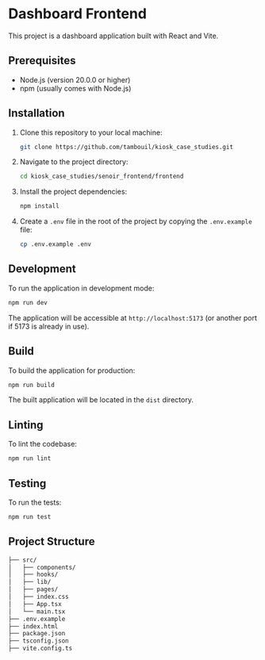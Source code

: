 # Dashboard Frontend

This project is a dashboard application built with React and Vite.

## Prerequisites

- Node.js (version 20.0.0 or higher)
- npm (usually comes with Node.js)

## Installation

1. Clone this repository to your local machine:
   ```bash
   git clone https://github.com/tambouil/kiosk_case_studies.git
   ```
2. Navigate to the project directory:
   ```bash
   cd kiosk_case_studies/senoir_frontend/frontend
   ```
3. Install the project dependencies:
   ```bash
   npm install
   ```
4. Create a `.env` file in the root of the project by copying the `.env.example` file:
   ```bash
   cp .env.example .env
   ```

## Development

To run the application in development mode:

```bash
npm run dev
```

The application will be accessible at `http://localhost:5173` (or another port if 5173 is already in use).

## Build

To build the application for production:

```bash
npm run build
```

The built application will be located in the `dist` directory.

## Linting

To lint the codebase:

```bash
npm run lint
```

## Testing

To run the tests:

```bash
npm run test
```

## Project Structure

```bash
├── src/
│   ├── components/
│   ├── hooks/
│   ├── lib/
│   ├── pages/
│   ├── index.css
│   ├── App.tsx
│   └── main.tsx
├── .env.example
├── index.html
├── package.json
├── tsconfig.json
├── vite.config.ts
```
